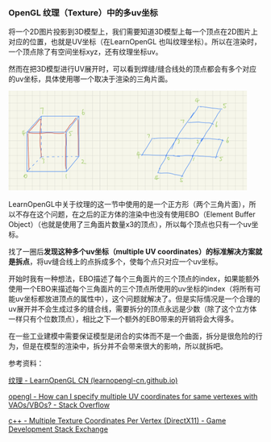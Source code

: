 ### OpenGL 纹理（Texture）中的多uv坐标

将一个2D图片投影到3D模型上，我们需要知道3D模型上每一个顶点在2D图片上对应的位置，也就是UV坐标（在LearnOpenGL 也叫纹理坐标）。所以在渲染时，一个顶点除了有空间坐标xyz，还有纹理坐标uv。

然而在把3D模型进行UV展开时，可以看到焊缝/缝合线处的顶点都会有多个对应的uv坐标，具体使用哪一个取决于渲染的三角片面。

<img src="MDImages/2022-07-07-01-59-01-IMG_0146(20220707-015841).PNG" title="" alt="" width="473">

LearnOpenGL中关于纹理的这一节中使用的是一个正方形（两个三角片面），所以不存在这个问题，在之后的正方体的渲染中也没有使用EBO（Element Buffer Object）（也就是使用了三角面片数量x3的顶点），所以每个顶点也只有一个uv坐标。

找了一圈后**发现这种多个uv坐标（multiple UV coordinates）的标准解决方案就是拆点**，将uv缝合线上的点拆成多个，使每个点只对应一个uv坐标。

开始时我有一种想法，EBO描述了每个三角面片的三个顶点的index，如果能额外使用一个EBO来描述每个三角面片的三个顶点所使用的uv坐标的index（将所有可能uv坐标都放进顶点的属性中），这个问题就解决了。但是实际情况是一个合理的uv展开并不会生成过多的缝合线，需要拆分的顶点永远是少数（除了这个立方体一样只有个位数顶点），相比之下一个额外的EBO带来的开销将会大得多。

在一些工业建模中需要保证模型是闭合的实体而不是一个曲面，拆分是很危险的行为，但是在模型的渲染中，拆分并不会带来很大的影响，所以就拆吧。

参考资料：

[纹理 - LearnOpenGL CN (learnopengl-cn.github.io)](https://learnopengl-cn.github.io/01%20Getting%20started/06%20Textures/)

[opengl - How can I specify multiple UV coordinates for same vertexes with VAOs/VBOs? - Stack Overflow](https://stackoverflow.com/questions/36532924/how-can-i-specify-multiple-uv-coordinates-for-same-vertexes-with-vaos-vbos)

[c++ - Multiple Texture Coordinates Per Vertex (DirectX11) - Game Development Stack Exchange](https://gamedev.stackexchange.com/questions/132001/multiple-texture-coordinates-per-vertex-directx11)

